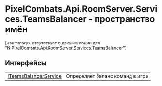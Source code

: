 # PixelCombats.Api.RoomServer.Services.TeamsBalancer - пространство имён


\[&lt;summary&gt; отсутствует в документации для "N:PixelCombats.Api.RoomServer.Services.TeamsBalancer"\]



## Интерфейсы
<table>
<tr>
<td><a href="a8474e98-9d12-f674-104f-94d126e19ea5">ITeamsBalancerService</a></td>
<td>Определяет баланс команд в игре</td></tr>
</table>